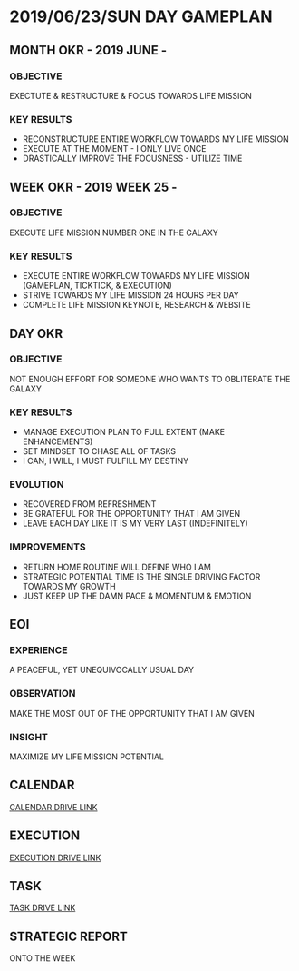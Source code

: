 # 2019/06/23/SUN DAY GAMEPLAN

## MONTH OKR - 2019 JUNE -

### OBJECTIVE

EXECTUTE & RESTRUCTURE & FOCUS TOWARDS LIFE MISSION

### KEY RESULTS

- RECONSTRUCTURE ENTIRE WORKFLOW TOWARDS MY LIFE MISSION
- EXECUTE AT THE MOMENT - I ONLY LIVE ONCE
- DRASTICALLY IMPROVE THE FOCUSNESS - UTILIZE TIME

## WEEK OKR - 2019 WEEK 25 -

### OBJECTIVE

EXECUTE LIFE MISSION NUMBER ONE IN THE GALAXY

### KEY RESULTS

- EXECUTE ENTIRE WORKFLOW TOWARDS MY LIFE MISSION (GAMEPLAN, TICKTICK, & EXECUTION)
- STRIVE TOWARDS MY LIFE MISSION 24 HOURS PER DAY
- COMPLETE LIFE MISSION KEYNOTE, RESEARCH & WEBSITE

## DAY OKR

### OBJECTIVE

NOT ENOUGH EFFORT FOR SOMEONE WHO WANTS TO OBLITERATE THE GALAXY

### KEY RESULTS

- MANAGE EXECUTION PLAN TO FULL EXTENT (MAKE ENHANCEMENTS)
- SET MINDSET TO CHASE ALL OF TASKS
- I CAN, I WILL, I MUST FULFILL MY DESTINY

### EVOLUTION

- RECOVERED FROM REFRESHMENT
- BE GRATEFUL FOR THE OPPORTUNITY THAT I AM GIVEN
- LEAVE EACH DAY LIKE IT IS MY VERY LAST (INDEFINITELY)

### IMPROVEMENTS

- RETURN HOME ROUTINE WILL DEFINE WHO I AM
- STRATEGIC POTENTIAL TIME IS THE SINGLE DRIVING FACTOR TOWARDS MY GROWTH
- JUST KEEP UP THE DAMN PACE & MOMENTUM & EMOTION

## EOI

### EXPERIENCE

A PEACEFUL, YET UNEQUIVOCALLY USUAL DAY

### OBSERVATION

MAKE THE MOST OUT OF THE OPPORTUNITY THAT I AM GIVEN

### INSIGHT

MAXIMIZE MY LIFE MISSION POTENTIAL

## CALENDAR

[CALENDAR DRIVE LINK](https://drive.google.com/open?id=1NITQQATyXhRLk7-vIHjT6pYoYfywLX84)

## EXECUTION

[EXECUTION DRIVE LINK](https://drive.google.com/open?id=1gEGlGwOUcVeKLIHLHL6FbLOa4d4XjM58XKu_tloTF3U)

## TASK

[TASK DRIVE LINK](https://drive.google.com/open?id=1etlZKgX0C804r59jny_oHYD0bqiCiyEP)

## STRATEGIC REPORT

ONTO THE WEEK
